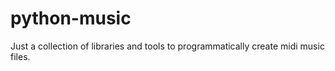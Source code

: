 # python-music
 Just a collection of libraries and tools to programmatically create midi music files.
